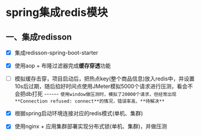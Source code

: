 # spring集成redis模块

## 一、集成redisson

- [x] 集成redisson-spring-boot-starter

- [x] 使用aop + 布隆过滤器完成**缓存穿透**功能

- [ ] 模拟缓存击穿，项目启动后，把热点key(整个商品信息)放入redis中，并设置10s后过期，随后掐好时间点使用JMeter模拟5000个请求进行压测，看会不会把db打死  ------ `使用window做压测时，模拟了20000个请求，但经常出现**Connection refused: connect**的情况，错误率高，**待解决**`

- [x] 根据spring启动环境连接对应的redis模式(单机、集群)

- [x] 使用nginx + 应用集群部署实现分布式锁(单机、集群)，并做压测

  